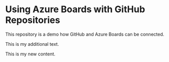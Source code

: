 # Using Azure Boards with GitHub Repositories

This repository is a demo how GitHub and Azure Boards can be connected.

This is my additional text.

This is my new content.
